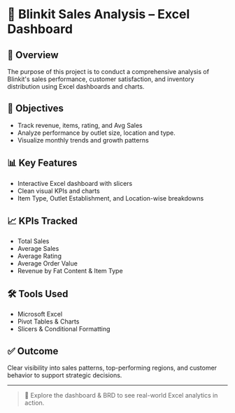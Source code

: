 # 🛒 Blinkit Sales Analysis – Excel Dashboard

## 📌 Overview
The purpose of this project is to conduct a comprehensive analysis of Blinkit's sales performance, customer satisfaction, and inventory distribution using Excel dashboards and charts.

## 🎯 Objectives
- Track revenue, items, rating, and Avg Sales
- Analyze performance by outlet size, location and type.
- Visualize monthly trends and growth patterns

## 📊 Key Features
- Interactive Excel dashboard with slicers
- Clean visual KPIs and charts
- Item Type, Outlet Establishment, and Location-wise breakdowns

## 📈 KPIs Tracked
- Total Sales 
- Average Sales  
- Average Rating  
- Average Order Value  
- Revenue by Fat Content & Item Type

## 🛠 Tools Used
- Microsoft Excel  
- Pivot Tables & Charts  
- Slicers & Conditional Formatting  

## ✅ Outcome
Clear visibility into sales patterns, top-performing regions, and customer behavior to support strategic decisions.

---

> 💼 Explore the dashboard & BRD to see real-world Excel analytics in action.
